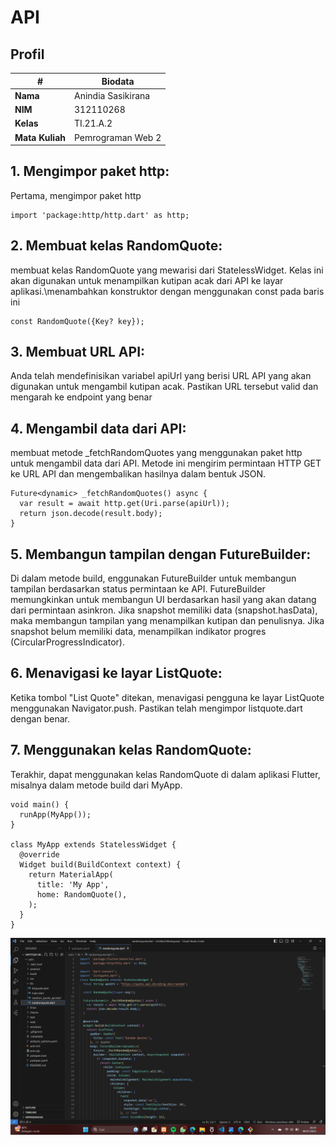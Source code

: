 # API

## Profil
| #               | Biodata              |
| --------------- | -----------------    |
| **Nama**        | Anindia Sasikirana   |
| **NIM**         | 312110268            |
| **Kelas**       | TI.21.A.2            |
| **Mata Kuliah** | Pemrograman Web 2    |

## 1. Mengimpor paket http:
Pertama, mengimpor paket http

```
import 'package:http/http.dart' as http;
```
## 2. Membuat kelas RandomQuote:
membuat kelas RandomQuote yang mewarisi dari StatelessWidget. Kelas ini akan digunakan untuk menampilkan kutipan acak dari API ke layar aplikasi.\menambahkan konstruktor dengan menggunakan const pada baris ini

```
const RandomQuote({Key? key});
```

## 3. Membuat URL API:
Anda telah mendefinisikan variabel apiUrl yang berisi URL API yang akan digunakan untuk mengambil kutipan acak. Pastikan URL tersebut valid dan mengarah ke endpoint yang benar

## 4. Mengambil data dari API:
membuat metode _fetchRandomQuotes yang menggunakan paket http untuk mengambil data dari API. Metode ini mengirim permintaan HTTP GET ke URL API dan mengembalikan hasilnya dalam bentuk JSON.

```
Future<dynamic> _fetchRandomQuotes() async {
  var result = await http.get(Uri.parse(apiUrl));
  return json.decode(result.body);
}
```

## 5. Membangun tampilan dengan FutureBuilder:
Di dalam metode build, enggunakan FutureBuilder untuk membangun tampilan berdasarkan status permintaan ke API. FutureBuilder memungkinkan  untuk membangun UI berdasarkan hasil yang akan datang dari permintaan asinkron.
Jika snapshot memiliki data (snapshot.hasData), maka membangun tampilan yang menampilkan kutipan dan penulisnya. Jika snapshot belum memiliki data, menampilkan indikator progres (CircularProgressIndicator).

## 6. Menavigasi ke layar ListQuote:
Ketika tombol "List Quote" ditekan, menavigasi pengguna ke layar ListQuote menggunakan Navigator.push. Pastikan telah mengimpor listquote.dart dengan benar.

## 7. Menggunakan kelas RandomQuote:
Terakhir, dapat menggunakan kelas RandomQuote di dalam aplikasi Flutter, misalnya dalam metode build dari MyApp.

```
void main() {
  runApp(MyApp());
}

class MyApp extends StatelessWidget {
  @override
  Widget build(BuildContext context) {
    return MaterialApp(
      title: 'My App',
      home: RandomQuote(),
    );
  }
}
```

![gambar 1](ss/3.png)
